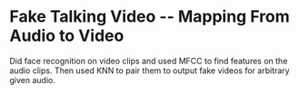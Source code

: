 # Fake Talking Video -- Mapping From Audio to Video

Did face recognition on video clips and used MFCC to find features on the audio clips. Then used KNN to pair them to output fake videos for arbitrary given audio.
